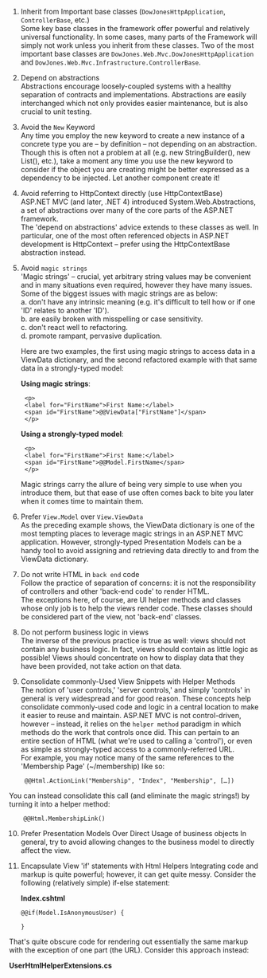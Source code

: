 ﻿1. Inherit from Important base classes (`DowJonesHttpApplication`, `ControllerBase`, etc.)  
Some key base classes in the framework offer powerful and relatively universal functionality.  In some cases, many parts of the Framework will simply not work unless you inherit from these classes. Two of the most important base classes are `DowJones.Web.Mvc.DowJonesHttpApplication` and `DowJones.Web.Mvc.Infrastructure.ControllerBase`.

2. Depend on abstractions  
Abstractions encourage loosely-coupled systems with a healthy separation of contracts and implementations.  Abstractions are easily interchanged which not only provides easier maintenance, but is also crucial to unit testing.

3. Avoid the `New` Keyword  
Any time you employ the new keyword to create a new instance of a concrete type you are – by definition – not depending on an abstraction.  Though this is often not a problem at all (e.g. new StringBuilder(), new List<T>(), etc.), take a moment any time you use the new keyword to consider if the object you are creating might be better expressed as a dependency to be injected.  Let another component create it!

4. Avoid referring to HttpContext directly (use HttpContextBase)  
ASP.NET MVC (and later, .NET 4) introduced System.Web.Abstractions, a set of abstractions over many of the core parts of the ASP.NET framework.  
The 'depend on abstractions' advice extends to these classes as well.  In particular, one of the most often referenced objects in ASP.NET development is HttpContext – prefer using the HttpContextBase abstraction instead.

5. Avoid `magic strings`  
'Magic strings' – crucial, yet arbitrary string values may be convenient and in many situations even required, however they have many issues.  
Some of the biggest issues with magic strings are as below:  
	a.	don't have any intrinsic meaning  (e.g. it's difficult to tell how or if one 'ID' relates to another 'ID').  
	b.	are easily broken with misspelling or case sensitivity.   
	c.	don't react well to refactoring.    
	d.	promote rampant, pervasive duplication.  

	Here are two examples, the first using magic strings to access data in a ViewData dictionary, and the second refactored example with that same data in a strongly-typed model:

	**Using magic strings**:

		<p>
		<label for="FirstName">First Name:</label>		
		<span id="FirstName">@@ViewData["FirstName"]</span>
		</p>

	**Using a strongly-typed model**:

		<p>
		<label for="FirstName">First Name:</label>
		<span id="FirstName">@@Model.FirstName</span>
		</p>

	Magic strings carry the allure of being very simple to use when you introduce them, but that ease of use often comes back to bite you later when it comes time to maintain them.

6. Prefer `View.Model` over `View.ViewData`  
As the preceding example shows, the ViewData dictionary is one of the most tempting places to leverage magic strings in an ASP.NET MVC application.  However, strongly-typed Presentation Models can be a handy tool to avoid assigning and retrieving data directly to and from the ViewData dictionary.

7. Do not write HTML in `back end` code   
Follow the practice of separation of concerns:  it is not the responsibility of controllers and other 'back-end code' to render HTML.  
The exceptions here, of course, are UI helper methods and classes whose only job is to help the views render code.  These classes should be considered part of the view, not 'back-end' classes.

8. Do not perform business logic in views  
The inverse of the previous practice is true as well:  views should not contain any business logic.  In fact, views should contain as little logic as possible!  Views should concentrate on how to display data that they have been provided, not take action on that data.

9. Consolidate commonly-Used View Snippets with Helper Methods  
The notion of 'user controls,' 'server controls,' and simply 'controls' in general is very widespread and for good reason.
These concepts help consolidate commonly-used code and logic in a central location to make it easier to reuse and maintain.
ASP.NET MVC is not control-driven, however – instead, it relies on the `helper method` paradigm in which methods do the work that controls once did.  This can pertain to an entire section of HTML (what we're used to calling a 'control'), or even as simple as strongly-typed access to a commonly-referred URL.  
For example, you may notice many of the same references to the 'Membership Page' (~/membership) like so:

		@@Html.ActionLink("Membership", "Index", "Membership", […])

You can instead consolidate this call (and eliminate the magic strings!) by turning it into a helper method:

		@@Html.MembershipLink()

10. Prefer Presentation Models Over Direct Usage of business objects
In general, try to avoid allowing changes to the business model to directly affect the view.  

11. Encapsulate View 'if' statements with Html Helpers
Integrating code and markup is quite powerful; however, it can get quite messy.
Consider the following (relatively simple) if-else statement:

	**Index.cshtml**

		@@if(Model.IsAnonymousUser) {
	
		}

That's quite obscure code for rendering out essentially the same markup with the exception of one part (the URL).
Consider this approach instead:

   **UserHtmlHelperExtensions.cs**

		